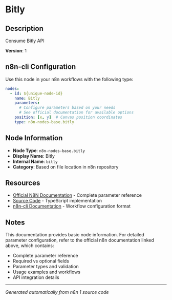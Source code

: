 # Bitly

## Description

Consume Bitly API

**Version**: 1

## n8n-cli Configuration

Use this node in your n8n workflows with the following type:

```yaml
nodes:
  - id: ${unique-node-id}
    name: Bitly
    parameters:
      # Configure parameters based on your needs
      # See official documentation for available options
    position: [x, y]  # Canvas position coordinates
    type: n8n-nodes-base.bitly
```

## Node Information

- **Node Type**: `n8n-nodes-base.bitly`
- **Display Name**: Bitly
- **Internal Name**: `bitly`
- **Category**: Based on file location in n8n repository

## Resources

- [Official N8N Documentation](https://docs.n8n.io/integrations/builtin/app-nodes/n8n-nodes-base.bitly/) - Complete parameter reference
- [Source Code](https://github.com/n8n-io/n8n/blob/master/packages/nodes-base/nodes/Bitly/Bitly.node.ts) - TypeScript implementation
- [n8n-cli Documentation](https://github.com/edenreich/n8n-cli) - Workflow configuration format

## Notes

This documentation provides basic node information. For detailed parameter configuration, 
refer to the official n8n documentation linked above, which contains:

- Complete parameter reference
- Required vs optional fields
- Parameter types and validation
- Usage examples and workflows
- API integration details

---
*Generated automatically from n8n 1 source code*
